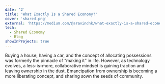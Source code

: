 ```yaml
---
date: '2'
title: 'What Exactly Is a Shared Economy?'
cover: 'shared.png'
external: 'https://medium.com/@aravindnk/what-exactly-is-a-shared-economy-ca054474ef8b'
tech:
  - Shared Economy
  - Blog
showInProjects: true
---
```

Buying a house, having a car, and the concept of allocating possessions was formerly the pinnacle of “making it” in life. However, as technology evolves, a less-is-more, collaborative mindset is gaining traction and leaving ownership in the dust. Emancipation from ownership is becoming a more liberating concept, and sharing sown the seeds of community.
